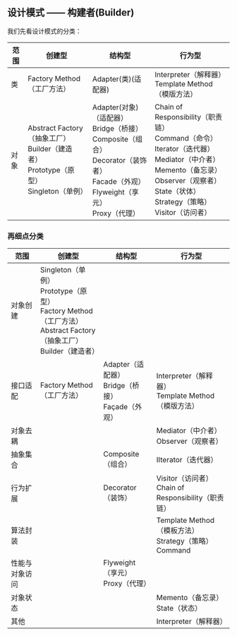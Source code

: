 ## 设计模式 —— 构建者(Builder)

我们先看设计模式的分类：


| 范围 | 创建型 | 结构型 | 行为型 |
| - | - | - |  - |
| 类 | Factory Method（工厂方法）| Adapter(类)(适配器) | Interpreter（解释器）<br>Template Method（模版方法）
| 对象 | Abstract Factory（抽象工厂）<br> Builder（建造者）<br>Prototype（原型）<br>Singleton（单例） | Adapter(对象)（适配器）<br>Bridge（桥接）<br>Composite（组合）<br>Decorator（装饰者）<br>Facade（外观）<br>Flyweight（享元）<br>Proxy（代理） | Chain of Responsibility（职责链）<br>Command（命令）<br>Iterator（迭代器）<br>Mediator（中介者）<br>Memento（备忘录）<br>Observer（观察者）<br>State（状体）<br>Strategy（策略）<br>Visitor（访问者）


### 再细点分类

| 范围 | 创建型 | 结构型 | 行为型 |
| - | - | - |  - |
| 对象创建 | Singleton（单例）<br>Prototype（原型）<br>Factory Method（工厂方法）<br>Abstract Factory（抽象工厂）<br>Builder（建造者）| | 
| 接口适配 | Factory Method（工厂方法）| Adapter（适配器）<br>Bridge（桥接）<br>Façade（外观） | Interpreter（解释器）<br>Template Method（模版方法）
| 对象去耦 | | | Mediator（中介者）<br>Observer（观察者）
| 抽象集合 | | Composite（组合） | IIterator（迭代器）
| 行为扩展 | | Decorator（装饰） | Visitor（访问者）<br>Chain of Responsibility（职责链）
| 算法封装 | |  | Template Method（模板方法）<br>Strategy（策略）<br>Command
| 性能与对象访问 | | Flyweight（享元）<br>Proxy（代理） | 
| 对象状态 ||  |Memento（备忘录）<br> State（状态）
| 其他 | || Interpreter（解释器）


